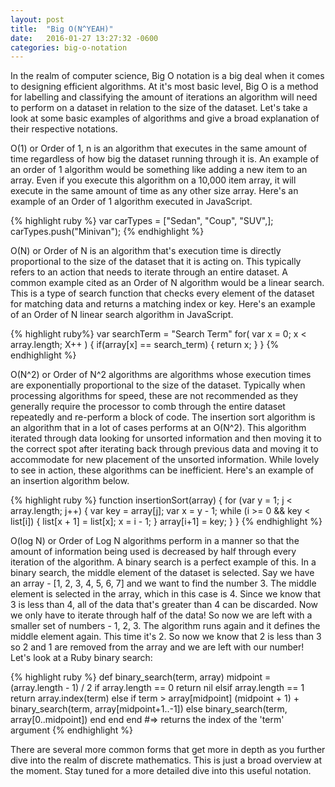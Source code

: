 ```yaml
---
layout: post
title:  "Big O(N^YEAH)"
date:   2016-01-27 13:27:32 -0600
categories: big-o-notation
---
```


In the realm of computer science, Big O notation is a big deal when it comes to designing efficient algorithms. At it's most basic level, Big O is a method for labelling and classifying the amount of iterations an algorithm will need to perform on a dataset in relation to the size of the dataset. Let's take a look at some basic examples of algorithms and give a broad explanation of their respective notations.

O(1) or Order of 1, n is an algorithm that executes in the same amount of time regardless of how big the dataset running through it is. An example of an order of 1 algorithm would be something like adding a new item to an array. Even if you execute this algorithm on a 10,000 item array, it will execute in the same amount of time as any other size array. Here's an example of an Order of 1 algorithm executed in JavaScript.

{% highlight ruby %}
var carTypes = ["Sedan", "Coup", "SUV",];
carTypes.push("Minivan");
{% endhighlight %}


O(N) or Order of N is an algorithm that's execution time is directly proportional to the size of the dataset that it is acting on. This typically refers to an action that needs to iterate through an entire dataset. A common example cited as an Order of N algorithm would be a linear search. This is a type of search function that checks every element of the dataset for matching data and returns a matching index or key. Here's an example of an Order of N linear search algorithm in JavaScript.

{% highlight ruby%}
var searchTerm = "Search Term"
for( var x = 0; x < array.length; X++ ) {
	if(array[x] == search_term) {
		return x;
	}
}
{% endhighlight %}

O(N^2) or Order of N^2 algorithms are algorithms whose execution times are exponentially proportional to the size of the dataset. Typically when processing algorithms for speed, these are not recommended as they generally require the processor to comb through the entire dataset repeatedly and re-perform a block of code. The insertion sort algorithm is an algorithm that in a lot of cases performs at an O(N^2). This algorithm iterated through data looking for unsorted information and then moving it to the correct spot after iterating back through previous data and moving it to accommodate for new placement of the unsorted information. While lovely to see in action, these algorithms can be inefficient. Here's an example of an insertion algorithm below.

{% highlight ruby %}
 function insertionSort(array) {
     for (var y = 1; j < array.length; j++) {
         var key = array[j];
         var x = y - 1;
         while (i >= 0 && key < list[i])     {
             list[x + 1] = list[x];
             x = i - 1;
         }
         array[i+1] = key;
     }
 }
{% endhighlight %}

O(log N) or Order of Log N algorithms perform in a manner so that the amount of information being used is decreased by half through every iteration of the algorithm. A binary search is a perfect example of this. In a binary search, the middle element of the dataset is selected. Say we have an array - [1, 2, 3, 4, 5, 6, 7] and we want to find the number 3. The middle element is selected in the array, which in this case is 4. Since we know that 3 is less than 4, all of the data that's greater than 4 can be discarded. Now we only have to iterate through half of the data! So now we are left with a smaller set of numbers - 1, 2, 3. The algorithm runs again and it defines the middle element again. This time it's 2. So now we know that 2 is less than 3 so 2 and 1 are removed from the array and we are left with our number! Let's look at a Ruby binary search:

{% highlight ruby %}
def binary_search(term, array)
  midpoint = (array.length - 1) / 2
  if array.length == 0
    return nil
  elsif array.length == 1
    return array.index(term)
  else
    if term > array[midpoint]
      (midpoint + 1) + binary_search(term, array[midpoint+1..-1])
    else
      binary_search(term, array[0..midpoint])
    end
  end
end
#=> returns the index of the 'term' argument
{% endhighlight %}

There are several more common forms that get more in depth as you further dive into the realm of discrete mathematics. This is just a broad overview at the moment. Stay tuned for a more detailed dive into this useful notation.
